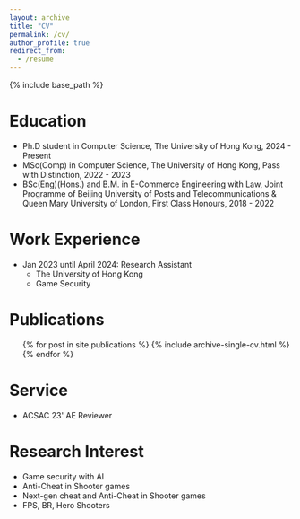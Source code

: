 ```yaml
---
layout: archive
title: "CV"
permalink: /cv/
author_profile: true
redirect_from:
  - /resume
---
```


{% include base_path %}

Education
======

* Ph.D student in Computer Science, The University of Hong Kong, 2024 - Present
* MSc(Comp) in Computer Science, The University of Hong Kong, Pass with Distinction, 2022 - 2023
* BSc(Eng)(Hons.) and B.M. in E-Commerce Engineering with Law, Joint Programme of Beijing University of Posts and Telecommunications & Queen Mary University of London, First Class Honours, 2018 - 2022

Work Experience
======
* Jan 2023 until April 2024: Research Assistant
  * The University of Hong Kong
  * Game Security

<!-- * Summer 2021: Research Assistant
  * University of Michigan
  * Modern Compiler Construction and Optimization -->
  
<!-- Skills
======
* Skill 1
* Skill 2
  * Sub-skill 2.1
  * Sub-skill 2.2
  * Sub-skill 2.3
* Skill 3 -->

Publications
======
  <ul>{% for post in site.publications %}
    {% include archive-single-cv.html %}
  {% endfor %}</ul>
  
<!-- Talks
======
  <ul>{% for post in site.talks %}
    {% include archive-single-talk-cv.html %}
  {% endfor %}</ul> -->
  
<!-- Teaching
======
  <ul>{% for post in site.teaching %}
    {% include archive-single-cv.html %}
  {% endfor %}</ul> -->
  
Service
======
* ACSAC 23' AE Reviewer

Research Interest
======
* Game security with AI
* Anti-Cheat in Shooter games
* Next-gen cheat and Anti-Cheat in Shooter games
* FPS, BR, Hero Shooters
